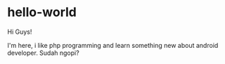 # hello-world

Hi Guys!

I'm here, i like php programming and learn something new about android developer.
Sudah ngopi?
